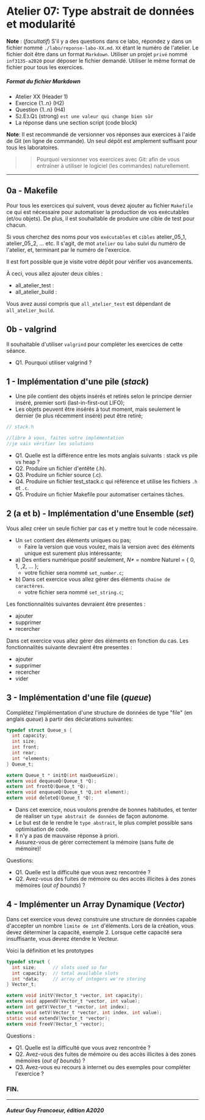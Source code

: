 # Atelier 07: Type abstrait de données et modularité

**Note** : (_facultatif_) S'il y a des questions dans ce labo, répondez y dans un fichier nommé
`./labo/reponse-labo-XX.md`. `XX` étant le numéro de l'atelier. Le fichier doit être dans un format `Markdown`. 
Utiliser un projet `privé` nommé `inf3135-a2020` pour déposer le fichier demandé.
Utiliser le même format de fichier pour tous les exercices.

##### Format du fichier Markdown
 + Atelier XX (Header 1)
 + Exercice {1..n} (H2)
 + Question {1..n} (H4)
 + S`2`.E`3`.Q`1` (strong) `est une valeur qui change bien sûr`
 + La réponse dans une section script (code block)

**Note**: Il est recommandé de versionner vos réponses aux exercices à l'aide
de Git (en ligne de commande). Un seul dépôt est amplement suffisant pour tous les laboratoires.

 > > Pourquoi versionner vos exercices avec Git: afin de
vous entraîner à utiliser le logiciel (les commandes) naturellement.
----

## 0a - Makefile

Pour tous les exercices qui suivent, vous devez ajouter au fichier `Makefile` ce qui est nécessaire pour automatiser
la production de vos exécutables (et/ou objets).  De plus, il est souhaitable de produire une cible de test pour chacun.

Si vous cherchez des noms pour vos `exécutables` et `cibles` atelier_05_1, atelier_05_2, ... etc. Il s'agit, 
de mot `atelier` ou `labo` suivi du numéro de l'atelier, et, terminant par le numéro de l'exercice.

Il est fort possible que je visite votre dépôt pour vérifier vos avancements.

À ceci, vous allez ajouter deux cibles :
+ all_atelier_test :
+ all_atelier_build :

Vous avez aussi compris que `all_atelier_test` est dépendant de `all_atelier_build`.

## 0b - valgrind

Il souhaitable d'utiliser `valgrind` pour compléter les exercices de cette séance.

+ Q1. Pourquoi utiliser valgrind ?

## 1 - Implémentation d'une pile (*stack*)

- Une pile contient des objets insérés et retirés selon le principe dernier inséré, premier sorti (last-in-first-out LIFO);
- Les objets peuvent être insérés à tout moment, mais seulement le dernier (le plus récemment inséré) peut être retiré;

```c
// stack.h

//libre à vous, faites votre implémentation
//je vais vérifier les solutions
```

+ Q1. Quelle est la différence entre les mots anglais suivants : stack vs pile vs heap ?
+ Q2. Produire un fichier d'entête (.h).
+ Q3. Produire un fichier source (.c).
+ Q4. Produire un fichier test_stack.c qui référence et utilise les fichiers `.h` et `.c`.
+ Q5. Produire un fichier Makefile pour automatiser certaines tâches.

## 2 (a et b) - Implémentation d'une Ensemble (*set*)

Vous allez créer un seule fichier par cas et y mettre tout le code nécessaire.

- Un `set` contient des éléments uniques ou pas;
  + Faire la version que vous voulez, mais la version avec des éléments unique est surement plus intéressante;
- a) Des entiers numérique positif seulement, _N*_ = nombre Naturel = { 0, 1, ,2, ... };
  + votre fichier sera nommé `set_number.c`;
- b) Dans cet exercice vous allez gérer des éléments `chaine de caractères`.
  + votre fichier sera nommé `set_string.c`;

Les fonctionnalités suivantes devraient être presentes :

- ajouter
- supprimer
- recercher

Dans cet exercice vous allez gérer des éléments en fonction du cas.
Les fonctionnalités suivante devraient être presentes :

- ajouter
- supprimer
- recercher
- vider

## 3 - Implémentation d'une file (*queue*)

Complétez l'implémentation d'une structure de données de type "file" (en anglais *queue*) à partir des déclarations suivantes:

```c
typedef struct Queue_s {
  int capacity;
  int size;
  int front;
  int rear;
  int *elements;
} Queue_t;

extern Queue_t * initQ(int maxQueueSize);
extern void dequeueQ(Queue_t *Q);
extern int frontQ(Queue_t *Q);
extern void enqueueQ(Queue_t *Q,int element);
extern void deleteQ(Queue_t *Q);
```

+ Dans cet exercice, nous voulons prendre de bonnes habitudes, et tenter de réaliser un `type abstrait de données` de façon autonome.
+ Le but est de le rendre le `type abstrait`, le plus complet possible sans optimisation de code.
+ Il n'y a pas de mauvaise réponse à priori.
+ Assurez-vous de gérer correctement la mémoire (sans fuite de mémoire)!

Questions:
+ Q1.  Quelle est la difficulté que vous avez rencontrée ?
+ Q2.  Avez-vous des fuites de mémoire ou des accès illicites à des zones mémoires (*out of bounds*) ?

## 4 - Implémenter un Array Dynamique (*Vector*)

Dans cet exercice vous devez construire une structure de données capable d'accepter un nombre `limite de int` d'éléments.
Lors de la création, vous devez déterminer la capacité, exemple 2.  Lorsque cette capacité sera insuffisante, vous devrez
étendre le Vecteur.

Voici la définition et les prototypes

```c
typedef struct {
  int size;      // slots used so far
  int capacity;  // total available slots
  int *data;     // array of integers we're storing
} Vector_t;

extern void initV(Vector_t *vector, int capacity);
extern void appendV(Vector_t *vector, int value);
extern int getV(Vector_t *vector, int index);
extern void setV(Vector_t *vector, int index, int value);
static void extendV(Vector_t *vector);
extern void freeV(Vector_t *vector);
```

Questions :
+ Q1. Quelle est la difficulté que vous avez rencontrée ?
+ Q2. Avez-vous des fuites de mémoire ou des accès illicites à des zones mémoires (*out of bounds*) ?
+ Q3. Avez-vous eu recours à internet ou des exemples pour compléter l'exercice ?

### FIN.
---

##### Auteur Guy Francoeur, édition A2020
